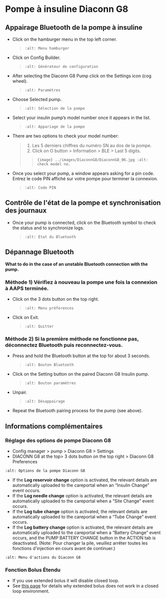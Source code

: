 # Pompe à insuline Diaconn G8

## Appairage Bluetooth de la pompe à insuline

- Click on the hamburger menu in the top left corner.

  > ```{image} ../images/DiaconnG8/DiaconnG8_01.jpg
  > :alt: Menu hamburger
  > ```

- Click on Config Builder.

  > ```{image} ../images/DiaconnG8/DiaconnG8_02.jpg
  > :alt: Générateur de configuration
  > ```

- After selecting the Diaconn G8 Pump click on the Settings icon (cog wheel).

  > ```{image} ../images/DiaconnG8/DiaconnG8_03.jpg
  > :alt: Paramètres
  > ```

- Choose Selected pump.

  > ```{image} ../images/DiaconnG8/DiaconnG8_04.jpg
  > :alt: Sélection de la pompe
  > ```

- Select your insulin pump’s model number once it appears in the list.

  > ```{image} ../images/DiaconnG8/DiaconnG8_05.jpg
  > :alt: Appariage de la pompe
  > ```

- There are two options to check your model number:

  > 1. Les 5 derniers chiffres du numéro SN au dos de la pompe.
  > 2. Click on O button > Information > BLE > Last 5 digits.
  > 
  > > `{image} ../images/DiaconnG8/DiaconnG8_06.jpg
    :alt: check model no.`

- Once you select your pump, a window appears asking for a pin code. Entrez le code PIN affiché sur votre pompe pour terminer la connexion.

  > ```{image} ../images/DiaconnG8/DiaconnG8_07.jpg
  > :alt: Code PIN
  > ```

## Contrôle de l'état de la pompe et synchronisation des journaux

- Once your pump is connected, click on the Bluetooth symbol to check the status and to synchronize logs.

  > ```{image} ../images/DiaconnG8/DiaconnG8_08.jpg
  > :alt: État du Bluetooth
  > ```

## Dépannage Bluetooth

**What to do in the case of an unstable Bluetooth connection with the pump.**

### Méthode 1) Vérifiez à nouveau la pompe une fois la connexion à AAPS terminée.

- Click on the 3 dots button on the top right.

  > ```{image} ../images/DiaconnG8/DiaconnG8_09.jpg
  > :alt: Menu préferences
  > ```

- Click on Exit.

  > ```{image} ../images/DiaconnG8/DiaconnG8_10.jpg
  > :alt: Quitter
  > ```

### Méthode 2) Si la première méthode ne fonctionne pas, déconnectez Bluetooth puis reconnectez-vous.

- Press and hold the Bluetooth button at the top for about 3 seconds.

  > ```{image} ../images/DiaconnG8/DiaconnG8_11.jpg
  > :alt: Bouton Bluetooth
  > ```

- Click on the Setting button on the paired Diaconn G8 Insulin pump.

  > ```{image} ../images/DiaconnG8/DiaconnG8_12.jpg
  > :alt: Bouton paramètres
  > ```

- Unpair.

  > ```{image} ../images/DiaconnG8/DiaconnG8_13.jpg
  > :alt: Désappairage
  > ```

- Repeat the Bluetooth pairing process for the pump (see above).

## Informations complémentaires

### Réglage des options de pompe Diaconn G8

- Config manager > pump > Diaconn G8 > Settings
- DIACONN G8 at the top> 3 dots button on the top right > Diaconn G8 Preferences

```{image} ../images/DiaconnG8/DiaconnG8_14.jpg
:alt: Options de la pompe Diaconn G8
```

- If the **Log reservoir change** option is activated, the relevant details are automatically uploaded to the careportal when an “Insulin Change” event occurs.
- If the **Log needle change** option is activated, the relevant details are automatically uploaded to the careportal when a “Site Change” event occurs.
- If the **Log tube change** option is activated, the relevant details are automatically uploaded to the careportal when a “Tube Change” event occurs.
- If the **Log battery change** option is activated, the relevant details are automatically uploaded to the careportal when a “Battery Change” event occurs, and the PUMP BATTERY CHANGE button in the ACTION tab is deactivated. (Note: Pour changer la pile, veuillez arrêter toutes les fonctions d'injection en cours avant de continuer.)

```{image} ../images/DiaconnG8/DiaconnG8_15.jpg
:alt: Menu d'actions du Diaconn G8
```

### Fonction Bolus Étendu

- If you use extended bolus it will disable closed loop.
- See [this page](../Usage/Extended-Carbs.md#why-extended-boluses-won-t-work-in-a-closed-loop-environment) for details why extended bolus does not work in a closed loop environment.
